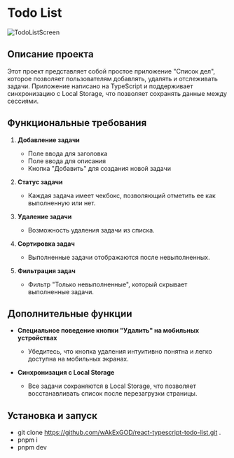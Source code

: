 # Todo List

![TodoListScreen](https://github.com/user-attachments/assets/cd3f991d-a056-404d-9e4c-742dc069c4cb)

## Описание проекта

Этот проект представляет собой простое приложение "Список дел", которое позволяет пользователям добавлять, удалять и отслеживать задачи. Приложение написано на TypeScript и поддерживает синхронизацию с Local Storage, что позволяет сохранять данные между сессиями.

## Функциональные требования

1. **Добавление задачи**
   - Поле ввода для заголовка
   - Поле ввода для описания
   - Кнопка "Добавить" для создания новой задачи

2. **Статус задачи**
   - Каждая задача имеет чекбокс, позволяющий отметить ее как выполненную или нет.

3. **Удаление задачи**
   - Возможность удаления задачи из списка.

4. **Сортировка задач**
   - Выполненные задачи отображаются после невыполненных.

5. **Фильтрация задач**
   - Фильтр "Только невыполненные", который скрывает выполненные задачи.

## Дополнительные функции

- **Специальное поведение кнопки "Удалить" на мобильных устройствах**
  - Убедитесь, что кнопка удаления интуитивно понятна и легко доступна на мобильных экранах.

- **Синхронизация с Local Storage**
  - Все задачи сохраняются в Local Storage, что позволяет восстанавливать список после перезагрузки страницы.

## Установка и запуск

- git clone https://github.com/wAkExGOD/react-typescript-todo-list.git .
- pnpm i
- pnpm dev
